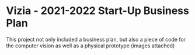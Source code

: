 # Vizia - 2021-2022 Start-Up Business Plan
This project not only included a business plan, but also a piece of code for the computer vision as well as a physical prototype (images attached)
